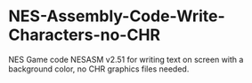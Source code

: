 # NES-Assembly-Code-Write-Characters-no-CHR
NES Game code NESASM v2.51 for writing text on screen with a background color, no CHR graphics files needed.
